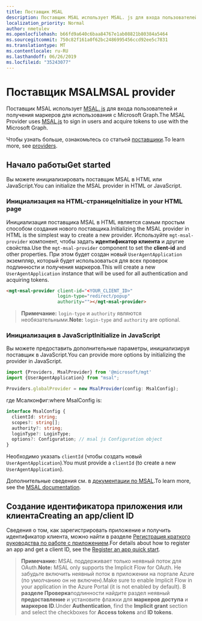 ```yaml
---
title: Поставщик MSAL
description: Поставщик MSAL использует MSAL. js для входа пользователей и получения маркеров для использования с Microsoft Graph.
localization_priority: Normal
author: nmetulev
ms.openlocfilehash: b66fd9a640c6baa84767e1ab08821b80384a5464
ms.sourcegitcommit: 750c82f161a0f62bc2486995456ccd92ee5c7831
ms.translationtype: MT
ms.contentlocale: ru-RU
ms.lasthandoff: 06/26/2019
ms.locfileid: "35243077"
---
```

# <a name="msal-provider"></a><span data-ttu-id="b9069-103">Поставщик MSAL</span><span class="sxs-lookup"><span data-stu-id="b9069-103">MSAL provider</span></span>

<span data-ttu-id="b9069-104">Поставщик MSAL использует [MSAL. js](https://github.com/AzureAD/microsoft-authentication-library-for-js) для входа пользователей и получения маркеров для использования с Microsoft Graph.</span><span class="sxs-lookup"><span data-stu-id="b9069-104">The MSAL Provider uses [MSAL.js](https://github.com/AzureAD/microsoft-authentication-library-for-js) to sign in users and acquire tokens to use with the Microsoft Graph.</span></span>

<span data-ttu-id="b9069-105">Чтобы узнать больше, ознакомьтесь со статьей [поставщики](../providers.md).</span><span class="sxs-lookup"><span data-stu-id="b9069-105">To learn more, see [providers](../providers.md).</span></span>

## <a name="get-started"></a><span data-ttu-id="b9069-106">Начало работы</span><span class="sxs-lookup"><span data-stu-id="b9069-106">Get started</span></span>

<span data-ttu-id="b9069-107">Вы можете инициализировать поставщик MSAL в HTML или JavaScript.</span><span class="sxs-lookup"><span data-stu-id="b9069-107">You can initialize the MSAL provider in HTML or JavaScript.</span></span>

### <a name="initialize-in-your-html-page"></a><span data-ttu-id="b9069-108">Инициализация на HTML-странице</span><span class="sxs-lookup"><span data-stu-id="b9069-108">Initialize in your HTML page</span></span>

<span data-ttu-id="b9069-109">Инициализация поставщика MSAL в HTML является самым простым способом создания нового поставщика.</span><span class="sxs-lookup"><span data-stu-id="b9069-109">Initializing the MSAL provider in HTML is the simplest way to create a new provider.</span></span> <span data-ttu-id="b9069-110">Используйте `mgt-msal-provider` компонент, чтобы задать **идентификатор клиента** и другие свойства.</span><span class="sxs-lookup"><span data-stu-id="b9069-110">Use the `mgt-msal-provider` component to set the **client-id** and other properties.</span></span> <span data-ttu-id="b9069-111">При этом будет создан новый `UserAgentApplication` экземпляр, который будет использоваться для всех проверок подлинности и получения маркеров.</span><span class="sxs-lookup"><span data-stu-id="b9069-111">This will create a new `UserAgentApplication` instance that will be used for all authentication and acquiring tokens.</span></span>

```html
<mgt-msal-provider client-id="<YOUR_CLIENT_ID>"
                   login-type="redirect/popup"
                   authority=""></mgt-msal-provider>
```

><span data-ttu-id="b9069-112">**Примечание:** `login-type` и `authority` являются необязательными.</span><span class="sxs-lookup"><span data-stu-id="b9069-112">**Note:** `login-type` and `authority` are optional.</span></span>

### <a name="initialize-in-javascript"></a><span data-ttu-id="b9069-113">Инициализация в JavaScript</span><span class="sxs-lookup"><span data-stu-id="b9069-113">Initialize in JavaScript</span></span>

<span data-ttu-id="b9069-114">Вы можете предоставить дополнительные параметры, инициализируя поставщик в JavaScript.</span><span class="sxs-lookup"><span data-stu-id="b9069-114">You can provide more options by initializing the provider in JavaScript.</span></span>

```ts
import {Providers, MsalProvider} from '@microsoft/mgt'
import {UserAgentApplication} from "msal";

Providers.globalProvider = new MsalProvider(config: MsalConfig);
```

<span data-ttu-id="b9069-115">где Мсалконфиг:</span><span class="sxs-lookup"><span data-stu-id="b9069-115">where MsalConfig is:</span></span>

```ts
interface MsalConfig {
  clientId: string;
  scopes?: string[];
  authority?: string;
  loginType?: LoginType;
  options?: Configuration; // msal js Configuration object
}
```

<span data-ttu-id="b9069-116">Необходимо указать `clientId` (чтобы создать новый `UserAgentApplication`).</span><span class="sxs-lookup"><span data-stu-id="b9069-116">You must provide a `clientId` (to create a new `UserAgentApplication`).</span></span>

<span data-ttu-id="b9069-117">Дополнительные сведения см. в [документации по MSAL](https://github.com/AzureAD/microsoft-authentication-library-for-js/wiki/MSAL-basics).</span><span class="sxs-lookup"><span data-stu-id="b9069-117">To learn more, see the [MSAL documentation](https://github.com/AzureAD/microsoft-authentication-library-for-js/wiki/MSAL-basics).</span></span>

## <a name="creating-an-appclient-id"></a><span data-ttu-id="b9069-118">Создание идентификатора приложения или клиента</span><span class="sxs-lookup"><span data-stu-id="b9069-118">Creating an app/client ID</span></span>

<span data-ttu-id="b9069-119">Сведения о том, как зарегистрировать приложение и получить идентификатор клиента, можно найти в разделе [Регистрация краткого руководства по работе с приложением](https://docs.microsoft.com/en-us/azure/active-directory/develop/quickstart-register-app).</span><span class="sxs-lookup"><span data-stu-id="b9069-119">For details about how to register an app and get a client ID, see the [Register an app quick start](https://docs.microsoft.com/en-us/azure/active-directory/develop/quickstart-register-app).</span></span>

><span data-ttu-id="b9069-120">**Примечание:** MSAL поддерживает только неявный поток для OAuth.</span><span class="sxs-lookup"><span data-stu-id="b9069-120">**Note:** MSAL only supports the Implicit Flow for OAuth.</span></span> <span data-ttu-id="b9069-121">Не забудьте включить неявный поток в приложении на портале Azure (по умолчанию он не включен).</span><span class="sxs-lookup"><span data-stu-id="b9069-121">Make sure to enable Implicit Flow in your application in the Azure Portal (it is not enabled by default).</span></span> <span data-ttu-id="b9069-122">В **разделе Проверка**подлинности найдите раздел неявный **предоставление** и установите флажки для **маркеров доступа** и **маркеров ID**.</span><span class="sxs-lookup"><span data-stu-id="b9069-122">Under **Authentication**, find the **Implicit grant** section and select the checkboxes for **Access tokens** and **ID tokens**.</span></span>
